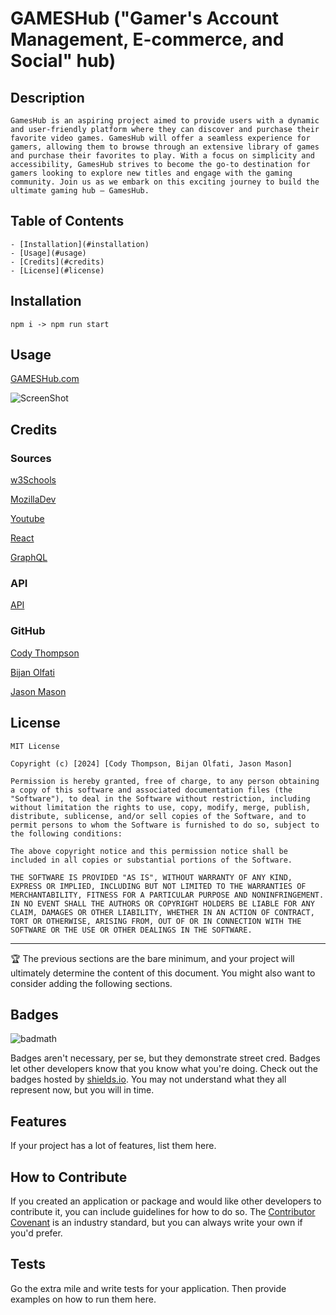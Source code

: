 # GAMESHub ("Gamer's Account Management, E-commerce, and Social" hub)

## Description

```
GamesHub is an aspiring project aimed to provide users with a dynamic and user-friendly platform where they can discover and purchase their favorite video games. GamesHub will offer a seamless experience for gamers, allowing them to browse through an extensive library of games and purchase their favorites to play. With a focus on simplicity and accessibility, GamesHub strives to become the go-to destination for gamers looking to explore new titles and engage with the gaming community. Join us as we embark on this exciting journey to build the ultimate gaming hub – GamesHub.
```

## Table of Contents

```
- [Installation](#installation)
- [Usage](#usage)
- [Credits](#credits)
- [License](#license)
```

## Installation

```
npm i -> npm run start
```

## Usage

[GAMESHub.com](https://gamehub-test.onrender.com/)

![ScreenShot](https://i.gyazo.com/0677d83f5c1acad5398f73bf858002db.jpg)


## Credits

### Sources

[w3Schools](https://www.w3schools.com/)

[MozillaDev](https://developer.mozilla.org/en-US/)

[Youtube](https://www.youtube.com/)

[React](https://react.dev/reference/react)

[GraphQL](https://graphql.org/learn/)

### API

[API]()

### GitHub

[Cody Thompson](https://github.com/codyleight)

[Bijan Olfati](https://github.com/bolfati)

[Jason Mason](https://github.com/Jaysahhn)

## License

```
MIT License

Copyright (c) [2024] [Cody Thompson, Bijan Olfati, Jason Mason]

Permission is hereby granted, free of charge, to any person obtaining a copy of this software and associated documentation files (the "Software"), to deal in the Software without restriction, including without limitation the rights to use, copy, modify, merge, publish, distribute, sublicense, and/or sell copies of the Software, and to permit persons to whom the Software is furnished to do so, subject to the following conditions:

The above copyright notice and this permission notice shall be included in all copies or substantial portions of the Software.

THE SOFTWARE IS PROVIDED "AS IS", WITHOUT WARRANTY OF ANY KIND, EXPRESS OR IMPLIED, INCLUDING BUT NOT LIMITED TO THE WARRANTIES OF MERCHANTABILITY, FITNESS FOR A PARTICULAR PURPOSE AND NONINFRINGEMENT. IN NO EVENT SHALL THE AUTHORS OR COPYRIGHT HOLDERS BE LIABLE FOR ANY CLAIM, DAMAGES OR OTHER LIABILITY, WHETHER IN AN ACTION OF CONTRACT, TORT OR OTHERWISE, ARISING FROM, OUT OF OR IN CONNECTION WITH THE SOFTWARE OR THE USE OR OTHER DEALINGS IN THE SOFTWARE.
```

-------------------------------------------------------------------------------------------------------------------------------------------------------------------------------------------

🏆 The previous sections are the bare minimum, and your project will ultimately determine the content of this document. You might also want to consider adding the following sections.

## Badges

![badmath](https://img.shields.io/github/languages/top/lernantino/badmath)

Badges aren't necessary, per se, but they demonstrate street cred. Badges let other developers know that you know what you're doing. Check out the badges hosted by [shields.io](https://shields.io/). You may not understand what they all represent now, but you will in time.

## Features

If your project has a lot of features, list them here.

## How to Contribute

If you created an application or package and would like other developers to contribute it, you can include guidelines for how to do so. The [Contributor Covenant](https://www.contributor-covenant.org/) is an industry standard, but you can always write your own if you'd prefer.

## Tests

Go the extra mile and write tests for your application. Then provide examples on how to run them here.